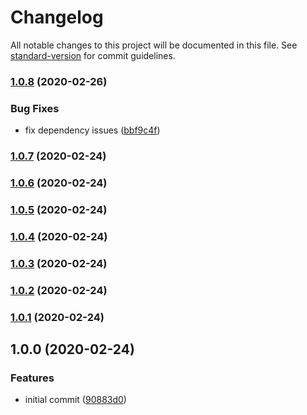 # Changelog

All notable changes to this project will be documented in this file. See [standard-version](https://github.com/conventional-changelog/standard-version) for commit guidelines.

### [1.0.8](https://github.com/foxted/nestjs-firebase-auth-middleware/compare/v1.0.7...v1.0.8) (2020-02-26)


### Bug Fixes

* fix dependency issues ([bbf9c4f](https://github.com/foxted/nestjs-firebase-auth-middleware/commit/bbf9c4f124400bbd18ce023a9402bd3346f93138))

### [1.0.7](https://github.com/foxted/nestjs-firebase-auth-middleware/compare/v1.0.6...v1.0.7) (2020-02-24)

### [1.0.6](https://github.com/foxted/nestjs-firebase-auth-middleware/compare/v1.0.5...v1.0.6) (2020-02-24)

### [1.0.5](https://github.com/foxted/nestjs-firebase-auth-middleware/compare/v1.0.4...v1.0.5) (2020-02-24)

### [1.0.4](https://github.com/foxted/nestjs-firebase-auth-middleware/compare/v1.0.3...v1.0.4) (2020-02-24)

### [1.0.3](https://github.com/foxted/nestjs-firebase-auth-middleware/compare/v1.0.2...v1.0.3) (2020-02-24)

### [1.0.2](https://github.com/foxted/nestjs-firebase-auth-middleware/compare/v1.0.1...v1.0.2) (2020-02-24)

### [1.0.1](https://github.com/foxted/nestjs-firebase-auth-middleware/compare/v1.0.0...v1.0.1) (2020-02-24)

## 1.0.0 (2020-02-24)


### Features

* initial commit ([90883d0](https://github.com/foxted/nestjs-firebase-auth-middleware/commit/90883d0959dc76b2fee9fe8c3c115f93a3b471c3))
